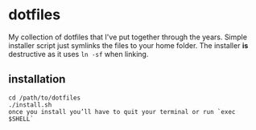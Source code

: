 # dotfiles
My collection of dotfiles that I've put together through the years. Simple installer script just symlinks the files to your home folder. The installer **is** destructive as it uses `ln -sf` when linking.

## installation
    cd /path/to/dotfiles
    ./install.sh
    once you install you’ll have to quit your terminal or run `exec $SHELL`
